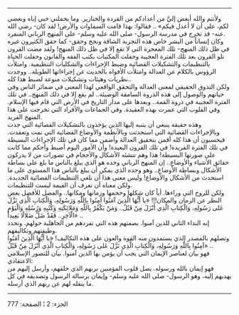 ------------------------------------------------------------------------

ولأنتم والله أبغض إليَّ من أعدادكم من القردة والخنازير. وما يحملني حبي
إياه وبغضي لكم، على أن لا أعدل فيكم» .. فقالوا: بهذا قامت السماوات
والأرض! لقد كان- رضي الله عنه- قد تخرج في مدرسة الرسول- صلى الله عليه
وسلم- على المنهج الرباني المنفرد.  
وكان إنساناً من البشر خاض هذه التجربة الشاقة ونجح وحقق- كما حقق الكثيرون
غيره في ظل ذلك المنهج- تلك المعجزة التي لا تقع إلا في ظل ذلك المنهج!
ولقد مضت القرون تلو القرون بعد تلك الفترة العجيبة وحفلت المكتبات بكتب
الفقه والقانون وحفلت الحياة بالتنظيمات والتشكيلات القضائية وضبط
الإجراءات والشكليات التنظيمية. وامتلأت الرؤوس بالكلام عن العدالة وامتلأت
الأفواه بالحديث عن إجراءاتها الطويلة.. ووجدت نظريات وهيئات وتشكيلات
منوعة لضبط هذا كله..  
ولكن التذوق الحقيقي لمعنى العدالة والتحقق الواقعي لهذا المعنى في ضمائر
الناس وفي حياتهم والوصول إلى هذه الذروة السامقة الوضيئة.. لم يقع إلا في
ذلك المنهج.. في تلك الفترة العجيبة في ذروة القمة.. وبعدها على مدار
التاريخ في الأرض التي قام فيها الإسلام. وفي القلوب التي عمرت بهذه
العقيدة. وفي الجماعات والأفراد التي تخرجت على هذا المنهج الفريد.  
وهذه حقيقة ينبغي أن يتنبه إليها الذين يؤخذون بالتشكيلات القضائية التي
جدت وبالإجراءات القضائية التي استحدثت وبالأنظمة والأوضاع القضائية التي
نمت وتعقدت. فيحسبون أن هذا كله أقمن بتحقيق العدالة وأضمن مما كان في تلك
الإجراءات البسيطة في تلك الفترة الفريدة! في تلك القرون البعيدة! وأن
الأمور اليوم أضبط وأحكم مما كانت على صورتها البسيطة! هذا وهم تنشئه
الأشكال والأحجام في تصورات من لا يدركون حقائق الأشياء والأوضاع.. إن
المنهج الرباني وحده هو الذي يبلغ بالناس ما بلغ على بساطة الأشكال وبساطة
الأوضاع.. وهو وحده الذي يمكن أن يبلغ بالناس هذا المستوى على ما استحدث من
الأشكال والأوضاع! وليس معنى هذا أن نلغي التنظيمات القضائية الجديدة. ولكن
معناه أن نعرف أن القيمة ليست للتنظيمات.  
ولكن للروح التي وراءها. أياً كان شكلها وحجمها وزمانها ومكانها.. والفضل
للأفضل بغض النظر عن الزمان والمكان!!! «يا أَيُّهَا الَّذِينَ آمَنُوا آمِنُوا بِاللَّهِ
وَرَسُولِهِ، وَالْكِتابِ الَّذِي نَزَّلَ عَلى رَسُولِهِ، وَالْكِتابِ الَّذِي أَنْزَلَ مِنْ قَبْلُ.. وَمَنْ يَكْفُرْ
بِاللَّهِ وَمَلائِكَتِهِ وَكُتُبِهِ وَرُسُلِهِ وَالْيَوْمِ الْآخِرِ.. فَقَدْ ضَلَّ ضَلالًا بَعِيداً» ..  
إنه النداء الثاني للذين آمنوا. بصفتهم هذه التي تفردهم من الجاهلية حولهم.
وتحدد وظيفتهم وتكاليفهم.  
وتصلهم بالمصدر الذي يستمدون منه القوة والعون على هذه التكاليف! «يا أَيُّهَا
الَّذِينَ آمَنُوا آمِنُوا بِاللَّهِ وَرَسُولِهِ، وَالْكِتابِ الَّذِي نَزَّلَ عَلى رَسُولِهِ، وَالْكِتابِ الَّذِي
أَنْزَلَ مِنْ قَبْلُ» ..  
فهو بيان لعناصر الإيمان التي يجب أن يؤمن بها الذين آمنوا. بيان للتصور
الإسلامي الاعتقادي:  
فهو إيمان بالله ورسوله. يصل قلوب المؤمنين بربهم الذي خلقهم، وأرسل إليهم
من يهديهم إليه، وهو الرسول- صلى الله عليه وسلم- وإيمان برسالة الرسول
وتصديقه في كل ما ينقله لهم عن ربهم الذي أرسله.

------------------------------------------------------------------------

الجزء: 2 ¦ الصفحة: 777

